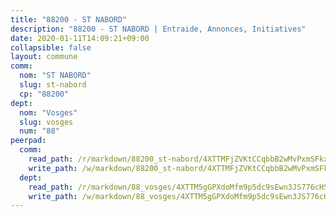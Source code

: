 ```yaml
---
title: "88200 - ST NABORD"
description: "88200 - ST NABORD | Entraide, Annonces, Initiatives"
date: 2020-01-11T14:09:21+09:00
collapsible: false
layout: commune
comm:
  nom: "ST NABORD"
  slug: st-nabord
  cp: "88200"
dept:
  nom: "Vosges"
  slug: vosges
  num: "88"
peerpad:
  comm:
    read_path: /r/markdown/88200_st-nabord/4XTTMFjZVKtCCqbbB2wMvPxmSFkxHR8Ba1JBzYedJw59meMYu
    write_path: /w/markdown/88200_st-nabord/4XTTMFjZVKtCCqbbB2wMvPxmSFkxHR8Ba1JBzYedJw59meMYu-K3TgV2i8eDNyRqXi2N9EpG1AB5N2NvKn9BhbaZy2JfUDr8R7jp6xt5XdNgKbkg1GbAyuQtNqRHmEMZ7L8Ah9SGj4dBsVWpcivo2d6CYV93UDfQW1hsRKDMBMMFK87APBCL8Nz9xd
  dept:
    read_path: /r/markdown/88_vosges/4XTTM5gGPXdoMfm9p5dc9sEwn3JS776cHSw64JYpD4AKnKgyh
    write_path: /w/markdown/88_vosges/4XTTM5gGPXdoMfm9p5dc9sEwn3JS776cHSw64JYpD4AKnKgyh-K3TgUjEFywcTUHQwfrd2vcZqhoXLakdoQGFv4iriv1FKkvQkBsudnBxafkQDfPcxTDRHN5T6bYyganuvcakuKenYoB5mPLKqUBjNMwpn75GQVixUmzXGkneDufRSqDthC8iyXi1Z
---
```


